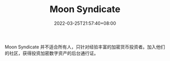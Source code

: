 ﻿---
weight: 
title: "Moon Syndicate"
description: "Moon Syndicate 并不适合所有人，只针对经验丰富的加密货币投资者"
date: 2022-03-25T21:57:40+08:00
lastmod: 2022-03-25T16:45:40+08:00
draft: false
authors: ["Metabd"]
featuredImage: "moon-syndicate.png"
link: ""
tags: ["投资机构","Moon Syndicate"]
categories: ["navigation"]
navigation: ["投资机构"]
lightgallery: true
toc: true
pinned: false
recommend: false
recommend1: false
---
Moon Syndicate 并不适合所有人，只针对经验丰富的加密货币投资者。加入他们的社区，获得投资加密数字资产的后台通行证。
